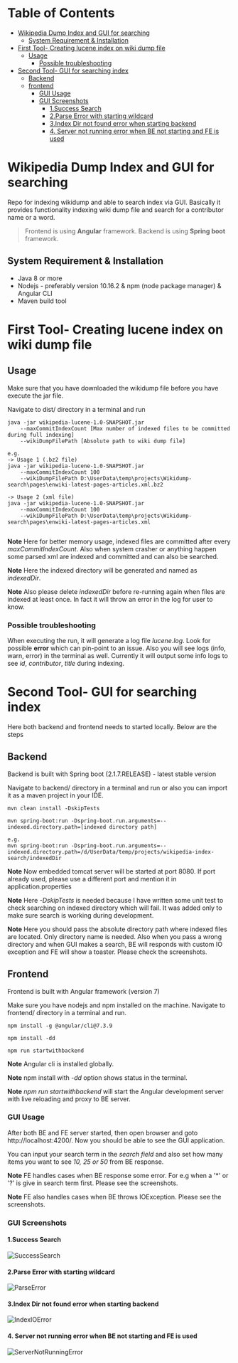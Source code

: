 # Table of Contents
- [Wikipedia Dump Index and GUI for searching](#wikipedia-dump-index-and-gui-for-searching)
  * [System Requirement & Installation](#system-requirement---installation)
- [First Tool- Creating lucene index on wiki dump file](#first-tool--creating-lucene-index-on-wiki-dump-file)
  * [Usage](#usage)
    + [Possible troubleshooting](#possible-troubleshooting)
- [Second Tool- GUI for searching index](#second-tool--gui-for-searching-index)
  * [Backend](#backend)
  * [frontend](#frontend)
    + [GUI Usage](#gui-usage)
    + [GUI Screenshots](#gui-screenshots)
      - [1.Success Search](#1success-search)
      - [2.Parse Error with starting wildcard](#2parse-error-with-starting-wildcard)
      - [3.Index Dir not found error when starting backend](#3index-dir-not-found-error-when-starting-backend)
      - [4. Server not running error when BE not starting and FE is used](#4-server-not-running-error-when-be-not-starting-and-fe-is-used)

# Wikipedia Dump Index and GUI for searching
Repo for indexing wikidump and able to search index via GUI. Basically it provides functionality indexing wiki dump file
and search for a contributor name or a word. 
>Frontend is using **Angular** framework.
>Backend is using **Spring boot** framework.

## System Requirement & Installation
* Java 8 or more
* Nodejs - preferably version 10.16.2 & npm (node package manager) & Angular CLI
* Maven build tool

# First Tool- Creating lucene index on wiki dump file

## Usage
Make sure that you have downloaded the wikidump file before you have execute the jar file.

Navigate to dist/ directory in a terminal and run 
```
java -jar wikipedia-lucene-1.0-SNAPSHOT.jar
    --maxCommitIndexCount [Max number of indexed files to be committed during full indexing] 
    --wikiDumpFilePath [Absolute path to wiki dump file]

e.g.
-> Usage 1 (.bz2 file)
java -jar wikipedia-lucene-1.0-SNAPSHOT.jar 
    --maxCommitIndexCount 100
    --wikiDumpFilePath D:\UserData\temp\projects\Wikidump-search\pages\enwiki-latest-pages-articles.xml.bz2

-> Usage 2 (xml file)
java -jar wikipedia-lucene-1.0-SNAPSHOT.jar 
    --maxCommitIndexCount 100 
    --wikiDumpFilePath D:\UserData\temp\projects\Wikidump-search\pages\enwiki-latest-pages-articles.xml
    
```

**Note** Here for better memory usage, indexed files are committed after every *maxCommitIndexCount*. Also when system
crasher or anything happen some parsed xml are indexed and committed and can also be searched.

**Note** Here the indexed directory will be generated and named as *indexedDir*. 

**Note** Also please delete *indexedDir* before re-running again when files are indexed at least once.
In fact it will throw an error in the log for user to know. 

### Possible troubleshooting
When executing the run, it will generate a log file *lucene.log*. Look for possible **error** which can pin-point to an issue.
Also you will see logs (info, warn, error) in the terminal as well. 
Currently it will output some info logs to see *id*, *contributor*, *title* during indexing.

# Second Tool- GUI for searching index
Here both backend and frontend needs to started locally. Below are the steps

## Backend
Backend is built with Spring boot (2.1.7.RELEASE) - latest stable version

Navigate to backend/ directory in a terminal and run or also you can import it as a maven project in your IDE.

```
mvn clean install -DskipTests

mvn spring-boot:run -Dspring-boot.run.arguments=--indexed.directory.path=[indexed directory path]

e.g.
mvn spring-boot:run -Dspring-boot.run.arguments=--indexed.directory.path=/d/UserData/temp/projects/wikipedia-index-search/indexedDir
```

**Note** Now embedded tomcat server will be started at port 8080. 
If port already used, please use a different port and mention it in application.properties

**Note** Here *-DskipTests* is needed because I have written some unit test to check searching on indexed directory which will fail.
It was added only to make sure search is working during development.

**Note** Here you should pass the absolute directory path where indexed files are located. Only directory name is needed.
Also when you pass a wrong directory and when GUI makes a search, BE will responds with custom IO exception and FE will
show a toaster. Please check the screenshots.

## Frontend
Frontend is built with Angular framework (version 7)

Make sure you have nodejs and npm installed on the machine. 
Navigate to frontend/ directory in a terminal and run. 

```
npm install -g @angular/cli@7.3.9

npm install -dd

npm run startwithbackend
```
**Note** Angular cli is installed globally. 

**Note** npm install with *-dd* option shows status in the terminal. 

**Note** *npm run startwithbackend* will start the Angular development server with live reloading and proxy to BE server.

### GUI Usage
After both BE and FE server started, then open browser and goto http://localhost:4200/. 
Now you should be able to see the GUI application.

You can input your search term in the *search field* and also set how many items you want to see *10, 25 or 50* from BE
response.

**Note** FE handles cases when BE response some error. For e.g when a '*' or '?' is give in search term first. Please see the screenshots.

**Note** FE also handles cases when BE throws IOException. Please see the screenshots.

### GUI Screenshots

#### 1.Success Search

![SuccessSearch](https://user-images.githubusercontent.com/7116963/63022286-d8a23800-bea2-11e9-8d11-eacbdaaab706.png)

#### 2.Parse Error with starting wildcard
![ParseError](https://user-images.githubusercontent.com/7116963/63022460-4484a080-bea3-11e9-8984-9fa3e854a8a4.png)

#### 3.Index Dir not found error when starting backend
![IndexIOError](https://user-images.githubusercontent.com/7116963/63023032-764a3700-bea4-11e9-8972-d823933b854a.png)

#### 4. Server not running error when BE not starting and FE is used
![ServerNotRunningError](https://user-images.githubusercontent.com/7116963/63093408-4e6ed800-bf65-11e9-9c41-59931a7870b4.png)


   
